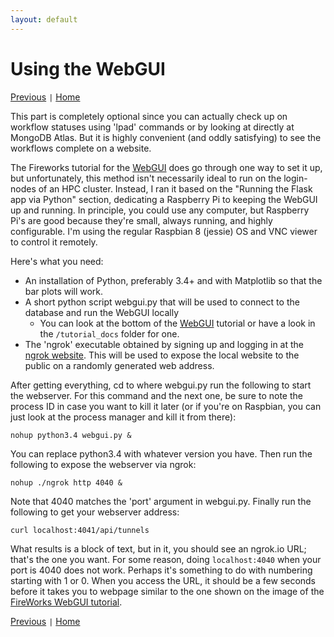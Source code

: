 ```yaml
---
layout: default
---
```


# Using the WebGUI

[Previous](./FW4-Advanced-Setups.html) <code>&#124;</code> [Home](../)

This part is completely optional since you can actually check up on workflow statuses using 'lpad' commands or by looking at directly at MongoDB Atlas. But it is highly convenient (and oddly satisfying) to see the workflows complete on a website. 

The Fireworks tutorial for the [WebGUI](https://materialsproject.github.io/fireworks/basesite_tutorial.html) does go through one way to set it up, but unfortunately, this method isn't necessarily ideal to run on the login-nodes of an HPC cluster. Instead, I ran it based on the "Running the Flask app via Python" section, dedicating a Raspberry Pi to keeping the WebGUI up and running. In principle, you could use any computer, but Raspberry Pi's are good because they're small, always running, and highly configurable. I'm using the regular Raspbian 8 (jessie) OS and VNC viewer to control it remotely.

Here's what you need:

* An installation of Python, preferably 3.4+ and with Matplotlib so that the bar plots will work.
* A short python script webgui.py that will be used to connect to the database and run the WebGUI locally
  * You can look at the bottom of the [WebGUI](https://materialsproject.github.io/fireworks/basesite_tutorial.html) tutorial or have a look in the `/tutorial_docs` folder for one. 
* The 'ngrok' executable obtained by signing up and logging in at the [ngrok website](https://ngrok.com/). This will be used to expose the local website to the public on a randomly generated web address.

After getting everything, cd to where webgui.py run the following to start the webserver. For this command and the next one, be sure to note the process ID in case you want to kill it later (or if you're on Raspbian, you can just look at the process manager and kill it from there):
```
nohup python3.4 webgui.py &
```
You can replace python3.4 with whatever version you have. Then run the following to expose the webserver via ngrok:
```
nohup ./ngrok http 4040 &
```
Note that 4040 matches the 'port' argument in webgui.py. Finally run the following to get your webserver address:
```
curl localhost:4041/api/tunnels
```
What results is a block of text, but in it, you should see an ngrok.io URL; that's the one you want. For some reason, doing `localhost:4040` when your port is 4040 does not work. Perhaps it's something to do with numbering starting with 1 or 0. When you access the URL, it should be a few seconds before it takes you to webpage similar to the one shown on the image of the [FireWorks WebGUI tutorial](https://materialsproject.github.io/fireworks/basesite_tutorial.html).

[Previous](./FW4-Advanced-Setups.html) <code>&#124;</code> [Home](../)